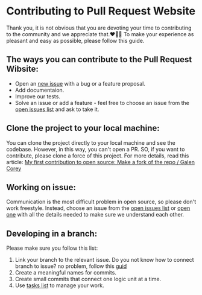 # Contributing to Pull Request Website
Thank you, it is not obvious that you are devoting your time to contributing to the community and we appreciate that.❤️🙏🏻
To make your experience as pleasant and easy as possible, please follow this guide.

## The ways you can contribute to the Pull Request Wibsite:
* Open an [new issue](https://github.com/Pull-Request-Community/pull-request-community-website/issues/new) with a bug or a feature proposal.
* Add documentaion.
* Improve our tests.
* Solve an issue or add a feature - feel free to choose an issue from the [open issues list](https://github.com/Pull-Request-Community/pull-request-community-website/issues) and ask to take it.

## Clone the project to your local machine:
You can clone the project directly to your local machine and see the codebase. However, in this way, you can't open a PR. SO, if you want to contribute, please clone a force of this project.
For more details, read this article: [My first contribution to open source: Make a fork of the repo / Galen Corey](https://opensource.com/article/19/11/first-open-source-contribution-fork-clone)

## Working on issue:
Communication is the most difficult problem in open source, so please don't work freestyle. 
Instead, choose an issue from the [open issues list](https://github.com/Pull-Request-Community/pull-request-community-website/issues) or [open one](https://github.com/Pull-Request-Community/pull-request-community-website/issues/new) with all the details needed to make sure we understand each other.

## Developing in a branch:
Please make sure you follow this list:
1) Link your branch to the relevant issue.
 Do you not know how to connect branch to issue? no problem, follow this [guid](https://docs.github.com/en/issues/tracking-your-work-with-issues/creating-a-branch-for-an-issue) 
2) Create a meaningful names for commits.
3) Create small commits that connect one logic unit at a time.
4) Use [tasks list](https://docs.github.com/en/issues/tracking-your-work-with-issues/about-task-lists) to manage your work.




